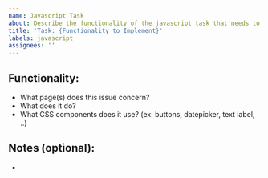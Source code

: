 ```yaml
---
name: Javascript Task
about: Describe the functionality of the javascript task that needs to be implemented.
title: 'Task: {Functionality to Implement}'
labels: javascript
assignees: ''
---
```


## Functionality:

-   What page(s) does this issue concern?
-   What does it do?
-   What CSS components does it use? (ex: buttons, datepicker, text label, ..)

## Notes (optional):

-
